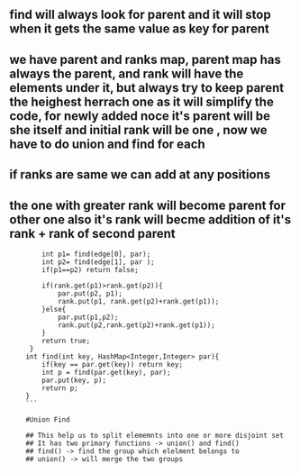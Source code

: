 ## find will always look for parent and it will stop when it gets the same value as key for parent 

## we have parent and ranks map, parent map has always the parent, and rank will have the elements under it, but always try to keep parent the heighest herrach one as it will simplify the code, for newly added noce it's parent will be she itself and initial rank will be one , now we have to do union and find for each 

## if ranks are same we can add at any positions 

## the one with greater rank will become parent for other one also it's rank will becme addition of it's rank + rank of second parent
```  boolean union( HashMap<Integer,Integer> par ,HashMap<Integer,Integer> rank, int[]edge ){
        int p1= find(edge[0], par);
        int p2= find(edge[1], par );
        if(p1==p2) return false;

        if(rank.get(p1)>rank.get(p2)){
            par.put(p2, p1);
            rank.put(p1, rank.get(p2)+rank.get(p1));
        }else{
            par.put(p1,p2);
            rank.put(p2,rank.get(p2)+rank.get(p1));
        }
        return true;
     }
    int find(int key, HashMap<Integer,Integer> par){
        if(key == par.get(key)) return key;
        int p = find(par.get(key), par);
        par.put(key, p);
        return p;
    }
    ```
    
    #Union Find
    
    ## This help us to split elememnts into one or more disjoint set
    ## It has two primary functions -> union() and find()
    ## find() -> find the group which elelment belongs to 
    ## union() -> will merge the two groups
